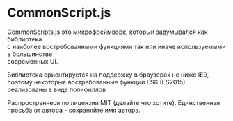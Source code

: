 # CommonScript.js

CommonScripts.js это микрофреймворк, который задумывался как библиотека  
с наиболее востребованными функциями так или иначе используемыми в большинстве  
современных UI.

Библиотека ориентируется на поддержку в браузерах не ниже IE9, поэтому некоторые
востребованные функций ES6 (ES2015) реализованы в виде полифиллов

Распространяеся по лицензии MIT (делайте что хотите). Единственная просьба от
автора - сохраняйте имя автора.
